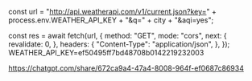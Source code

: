 const url =
    "http://api.weatherapi.com/v1/current.json?key=" +
    process.env.WEATHER_API_KEY +
    "&q=" +
    city +
    "&aqi=yes";

  const res = await fetch(url, {
    method: "GET",
    mode: "cors",
    next: {
      revalidate: 0,
    },
    headers: {
      "Content-Type": "application/json",
    },
  });
WEATHER_API_KEY=ef50495ff7bd48708b0142219232003

https://chatgpt.com/share/672ca9a4-47a4-8008-964f-ef0687c86934
